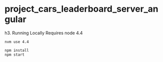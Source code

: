 # project_cars_leaderboard_server_angular

h3. Running Locally
Requires node 4.4
```
nvm use 4.4
```

```
npm install
npm start
```
